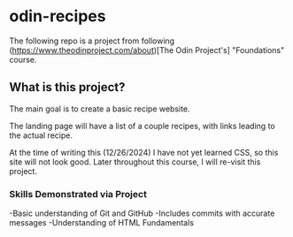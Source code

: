 # odin-recipes
The following repo is a project from following (https://www.theodinproject.com/about)[The Odin Project's] "Foundations" course. 

## What is this project?
The main goal is to create a basic recipe website. 

The landing page will have a list of a couple recipes, with links leading to the actual recipe. 

At the time of writing this (12/26/2024) I have not yet learned CSS, so this site will not look good. Later throughout this course, I will re-visit this project.

### Skills Demonstrated via Project
-Basic understanding of Git and GitHub
   -Includes commits with accurate messages
-Understanding of HTML Fundamentals